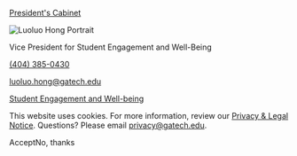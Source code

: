 [President's Cabinet](https://www.gatech.edu/taxonomy/term/114)

![Luoluo Hong Portrait](https://www.gatech.edu/sites/default/files/styles/square_medium_600x600_/public/leadership/luoluo-hong.jpg?h=0343f681&itok=aXMsKnRq)

Vice President for Student Engagement and Well-Being

[(404) 385-0430](tel:%28404%29385-0430)

[luoluo.hong@gatech.edu](mailto:luoluo.hong@gatech.edu)

[Student Engagement and Well-being](http://students.gatech.edu/)

This website uses cookies. For more information, review our [Privacy & Legal Notice](https://www.gatech.edu/privacy). Questions? Please email [privacy@gatech.edu](mailto:privacy@gatech.edu).


AcceptNo, thanks